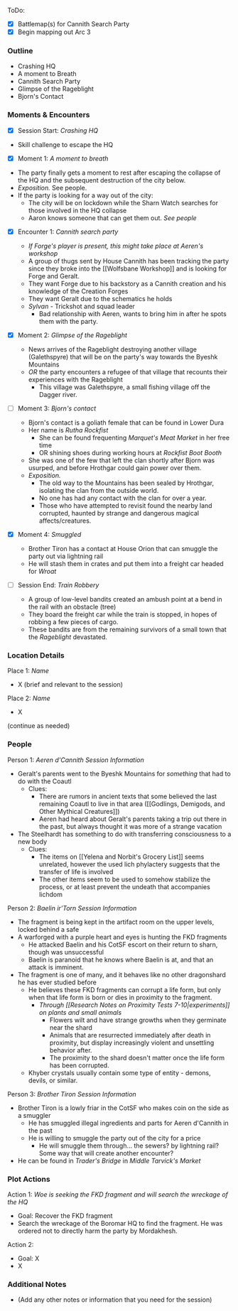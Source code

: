 ToDo:
- [x] Battlemap(s) for Cannith Search Party
- [x] Begin mapping out Arc 3

### Outline
- Crashing HQ
- A moment to Breath
- Cannith Search Party
- Glimpse of the Rageblight
- Bjorn's Contact

### Moments & Encounters

- [x] Session Start: *Crashing HQ*
- Skill challenge to escape the HQ

- [x] Moment 1: *A moment to breath*
- The party finally gets a moment to rest after escaping the collapse of the HQ and the subsequent destruction of the city below.
- *Exposition.* See people.
- If the party is looking for a way out of the city:
	- The city will be on lockdown while the Sharn Watch searches for those involved in the HQ collapse
	- Aaron knows someone that can get them out. *See people*

- [x] Encounter 1: *Cannith search party*
	- *If Forge's player is present, this might take place at Aeren's workshop*
	- A group of thugs sent by House Cannith has been tracking the party since they broke into the [[Wolfsbane Workshop]] and is looking for Forge and Geralt.
	- They want Forge due to his backstory as a Cannith creation and his knowledge of the Creation Forges
	- They want Geralt due to the schematics he holds
	- *Sylvan* - Trickshot and squad leader
		- Bad relationship with Aeren, wants to bring him in after he spots them with the party.

- [x] Moment 2: *Glimpse of the Rageblight*
	- News arrives of the Rageblight destroying another village (Galethspyre) that will be on the party's way towards the Byeshk Mountains
	- *OR* the party encounters a refugee of that village that recounts their experiences with the Rageblight
		- This village was Galethspyre, a small fishing village off the Dagger river.

- [ ] Moment 3: *Bjorn's contact*
	- Bjorn's contact is a goliath female that can be found in Lower Dura
	- Her name is *Rutha Rockfist*
		- She can be found frequenting *Marquet's Meat Market* in her free time
		- OR shining shoes during working hours at *Rockfist Boot Booth*
	- She was one of the few that left the clan shortly after Bjorn was usurped, and before Hrothgar could gain power over them. 
	- *Exposition.*
		- The old way to the Mountains has been sealed by Hrothgar, isolating the clan from the outside world.
		- No one has had any contact with the clan for over a year.
		- Those who have attempted to revisit found the nearby land corrupted, haunted by strange and dangerous magical affects/creatures.

- [x] Moment 4: *Smuggled*
	- Brother Tiron has a contact at House Orion that can smuggle the party out via lightning rail
	- He will stash them in crates and put them into a freight car headed for *Wroat*

- [ ] Session End: *Train Robbery*
	- A group of low-level bandits created an ambush point at a bend in the rail with an obstacle (tree)
	- They board the freight car while the train is stopped, in hopes of robbing a few pieces of cargo.
	- These bandits are from the remaining survivors of a small town that the *Rageblight* devastated.

### Location Details

Place 1: *Name*
- X (brief and relevant to the session)

Place 2: *Name*
- X

(continue as needed)
### People

Person 1: *Aeren d'Cannith*
*Session Information*
- Geralt's parents went to the Byeshk Mountains for *something* that had to do with the Coautl
	- Clues:
		- There are rumors in ancient texts that some believed the last remaining Coautl to live in that area ([[Godlings, Demigods, and Other Mythical Creatures]])
		- Aeren had heard about Geralt's parents taking a trip out there in the past, but always thought it was more of a strange vacation
- The Steelhardt has something to do with transferring consciousness to a new body
	- Clues:
		- The items on [[Yelena and Norbit's Grocery List]] seems unrelated, however the used lich phylactery suggests that the transfer of life is involved
		- The other items seem to be used to somehow stabilize the process, or at least prevent the undeath that accompanies lichdom

Person 2: *Baelin ir'Torn*
*Session Information*
- The fragment is being kept in the artifact room on the upper levels, locked behind a safe
- A warforged with a purple heart and eyes is hunting the FKD fragments
	- He attacked Baelin and his CotSF escort on their return to sharn, though was unsuccessful
	- Baelin is paranoid that he knows where Baelin is at, and that an attack is imminent.
- The fragment is one of many, and it behaves like no other dragonshard he has ever studied before
	- He believes these FKD fragments can corrupt a life form, but only when that life form is born or dies in proximity to the fragment.
		- *Through [[Research Notes on Proximity Tests 7-10|experiments]] on plants and small animals*
			- Flowers wilt and have strange growths when they germinate near the shard
			- Animals that are resurrected immediately after death in proximity, but display increasingly violent and unsettling behavior after.
			- The proximity to the shard doesn't matter once the life form has been corrupted.
	- Khyber crystals usually contain some type of entity - demons, devils, or similar.

Person 3: *Brother Tiron*
*Session Information*
- Brother Tiron is a lowly friar in the CotSF who makes coin on the side as a smuggler
	- He has smuggled illegal ingredients and parts for Aeren d'Cannith in the past
	- He is willing to smuggle the party out of the city for a price
		- He will smuggle them through... the sewers? by lightning rail? Some way that will create another encounter?
- He can be found in *Trader's Bridge* in *Middle Tarvick's Market*

### Plot Actions

Action 1: *Woe is seeking the FKD fragment and will search the wreckage of the HQ*
- Goal: Recover the FKD fragment
- Search the wreckage of the Boromar HQ to find the fragment. He was ordered not to directly harm the party by Mordakhesh.

Action 2: 
- Goal: X
- X


### Additional Notes

- (Add any other notes or information that you need for the session)